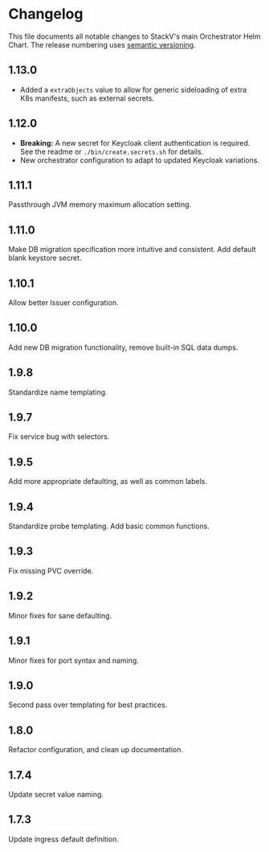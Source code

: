 # Changelog

This file documents all notable changes to StackV's main Orchestrator Helm Chart.
The release numbering uses [semantic versioning](http://semver.org).

## 1.13.0

- Added a `extraObjects` value to allow for generic sideloading of extra K8s manifests, such as external secrets.

## 1.12.0

- **Breaking:** A new secret for Keycloak client authentication is required. See the readme or `./bin/create.secrets.sh` for details.
- New orchestrator configuration to adapt to updated Keycloak variations.

## 1.11.1

Passthrough JVM memory maximum allocation setting.

## 1.11.0

Make DB migration specification more intuitive and consistent. Add default blank keystore secret.

## 1.10.1

Allow better Issuer configuration.

## 1.10.0

Add new DB migration functionality, remove built-in SQL data dumps.

## 1.9.8

Standardize name templating.

## 1.9.7

Fix service bug with selectors.

## 1.9.5

Add more appropriate defaulting, as well as common labels.

## 1.9.4

Standardize probe templating. Add basic common functions.

## 1.9.3

Fix missing PVC override.

## 1.9.2

Minor fixes for sane defaulting.

## 1.9.1

Minor fixes for port syntax and naming.

## 1.9.0

Second pass over templating for best practices.

## 1.8.0

Refactor configuration, and clean up documentation.

## 1.7.4

Update secret value naming.

## 1.7.3

Update ingress default definition.
